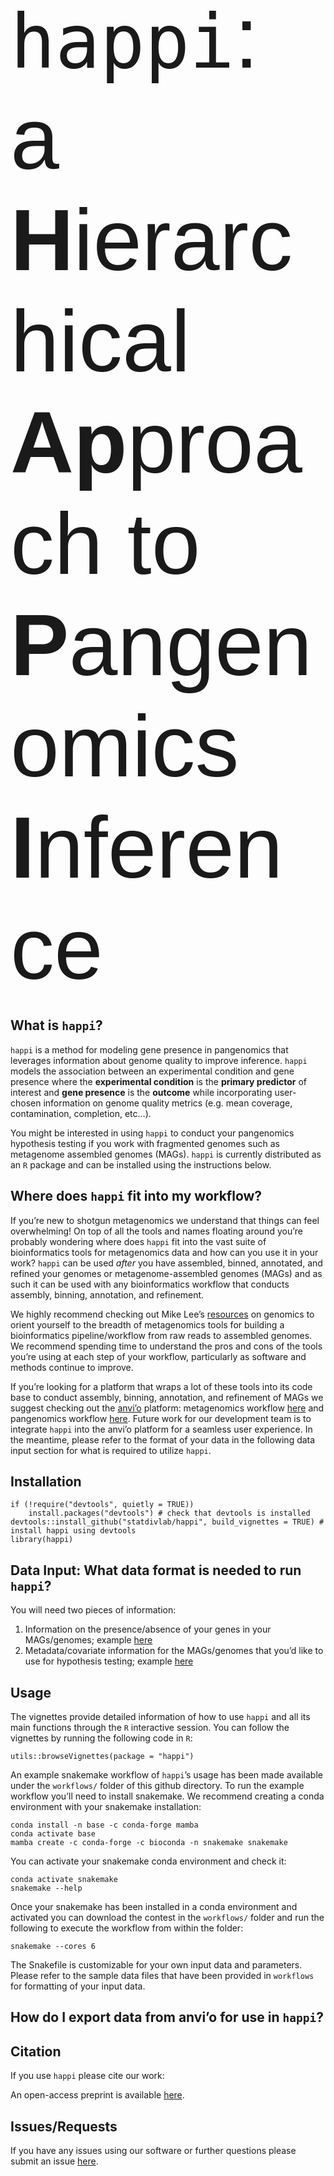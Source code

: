 
<!-- README.md is generated from README.Rmd. Please edit that file -->

<span style="font-family:Arial; font-size:10em;"> `happi`: a
**H**ierarchical **Ap**proach to **P**angenomics **I**nference</span>

## What is `happi`?

`happi` is a method for modeling gene presence in pangenomics that
leverages information about genome quality to improve inference. `happi`
models the association between an experimental condition and gene
presence where the **experimental condition** is the **primary
predictor** of interest and **gene presence** is the **outcome** while
incorporating user-chosen information on genome quality metrics
(e.g. mean coverage, contamination, completion, etc…).

You might be interested in using `happi` to conduct your pangenomics
hypothesis testing if you work with fragmented genomes such as
metagenome assembled genomes (MAGs). `happi` is currently distributed as
an `R` package and can be installed using the instructions below.

## Where does `happi` fit into my workflow?

If you’re new to shotgun metagenomics we understand that things can feel
overwhelming! On top of all the tools and names floating around you’re
probably wondering where does `happi` fit into the vast suite of
bioinformatics tools for metagenomics data and how can you use it in
your work? `happi` can be used *after* you have assembled, binned,
annotated, and refined your genomes or metagenome-assembled genomes
(MAGs) and as such it can be used with any bioinformatics workflow that
conducts assembly, binning, annotation, and refinement.

We highly recommend checking out Mike Lee’s
[resources](https://astrobiomike.github.io/genomics/) on genomics to
orient yourself to the breadth of metagenomics tools for building a
bioinformatics pipeline/workflow from raw reads to assembled genomes. We
recommend spending time to understand the pros and cons of the tools
you’re using at each step of your workflow, particularly as software and
methods continue to improve.

If you’re looking for a platform that wraps a lot of these tools into
its code base to conduct assembly, binning, annotation, and refinement
of MAGs we suggest checking out the [anvi’o](https://anvio.org)
platform: metagenomics workflow
[here](https://merenlab.org/2016/06/22/anvio-tutorial-v2/) and
pangenomics workflow
[here](https://merenlab.org/2016/11/08/pangenomics-v2/). Future work for
our development team is to integrate `happi` into the anvi’o platform
for a seamless user experience. In the meantime, please refer to the
format of your data in the following data input section for what is
required to utilize `happi`.

## Installation

    if (!require("devtools", quietly = TRUE))
        install.packages("devtools") # check that devtools is installed
    devtools::install_github("statdivlab/happi", build_vignettes = TRUE) # install happi using devtools
    library(happi)

## Data Input: What data format is needed to run `happi`?

You will need two pieces of information:

1.  Information on the presence/absence of your genes in your
    MAGs/genomes; example
    [here](https://github.com/statdivlab/happi/blob/main/workflows/TM7_genes_presence_table.csv)
2.  Metadata/covariate information for the MAGs/genomes that you’d like
    to use for hypothesis testing; example
    [here](https://github.com/statdivlab/happi/blob/main/workflows/TM7_metadata.csv)

## Usage

The vignettes provide detailed information of how to use `happi` and all
its main functions through the `R` interactive session. You can follow
the vignettes by running the following code in `R`:

    utils::browseVignettes(package = "happi")

An example snakemake workflow of `happi`’s usage has been made available
under the `workflows/` folder of this github directory. To run the
example workflow you’ll need to install snakemake. We recommend creating
a conda environment with your snakemake installation:

    conda install -n base -c conda-forge mamba
    conda activate base
    mamba create -c conda-forge -c bioconda -n snakemake snakemake

You can activate your snakemake conda environment and check it:

    conda activate snakemake
    snakemake --help

Once your snakemake has been installed in a conda environment and
activated you can download the contest in the `workflows/` folder and
run the following to execute the workflow from within the folder:

    snakemake --cores 6

The Snakefile is customizable for your own input data and parameters.
Please refer to the sample data files that have been provided in
`workflows` for formatting of your input data.

## How do I export data from anvi’o for use in `happi`?

## Citation

If you use `happi` please cite our work:

An open-access preprint is available
[here](https://www.biorxiv.org/content/10.1101/2022.04.26.489591v1.full).

## Issues/Requests

If you have any issues using our software or further questions please
submit an issue [here](https://github.com/statdivlab/happi/issues).
